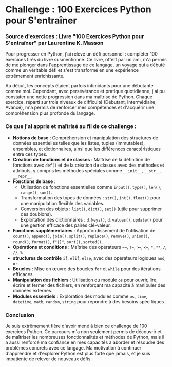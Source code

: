 # Challenge : 100 Exercices Python pour S'entraîner

### Source d'exercices : Livre "100 Exercices Python pour S'entraîner" par Laurentine K. Masson

Pour progresser en Python, j'ai relevé un défi personnel : compléter 100 exercices tirés du livre susmentionné. Ce livre, offert par un ami, m'a permis de me plonger dans l'apprentissage de ce langage, un voyage qui a débuté comme un véritable défi et s'est transformé en une expérience extrêmement enrichissante.

Au début, les concepts étaient parfois intimidants pour une débutante comme moi. Cependant, avec persévérance et pratique quotidienne, j'ai pu constater une nette progression dans ma maîtrise de Python. Chaque exercice, réparti sur trois niveaux de difficulté (Débutant, Intermédiaire, Avancé), m'a permis de renforcer mes compétences et d'acquérir une compréhension plus profonde du langage.

### Ce que j'ai appris et maîtrisé au fil de ce challenge :
- **Notions de base** : Compréhension et manipulation des structures de données essentielles telles que les listes, tuples (immutables), ensembles, et dictionnaires, ainsi que les différences caractéristiques entre ces types.
- **Création de fonctions et de classes** : Maîtrise de la définition de fonctions avec `def()` et de la création de classes avec des méthodes et attributs, y compris les méthodes spéciales comme `__init__`, `__str__`, `__repr__`.
- **Fonctions de base** :
  - Utilisation de fonctions essentielles comme `input()`, `type()`, `len()`, `range()`, `sum()`.
  - Transformation des types de données : `str()`, `int()`, `float()` pour une manipulation flexible des variables.
  - Conversion des objets : `list()`, `dict()`, `set()` (utile pour supprimer des doublons).
  - Exploitation des dictionnaires : `d.keys()`, `d.values()`, `update()` pour une gestion efficace des paires clé-valeur.
- **Fonctions supplémentaires** : Approfondissement de l'utilisation de `count()`, `append()`, `join()`, `split()`, `replace()`, `remove()`, `union()`, `round()`, `format()`, `f"{}"`, `sort()`, `sorted()`.
- **Opérations et conditions** : Maîtrise des opérateurs `==`, `!=`, `>=`, `<=`, `*`, `**`, `/`, `//`, `%`
- **structures de contrôle** `if`, `elif`, `else`, avec des opérateurs logiques `and`, `or`.
- **Boucles** : Mise en œuvre des boucles `for` et `while` pour des itérations efficaces.
- **Manipulation des fichiers** : Utilisation du module `os` pour ouvrir, lire, écrire et fermer des fichiers, en renforçant ma capacité à manipuler des données externes.
- **Modules essentiels** : Exploration des modules comme `os`, `time`, `datetime`, `math`, `random`, `string` pour répondre à des besoins spécifiques .

### Conclusion
Je suis extrêmement fière d'avoir mené à bien ce challenge de 100 exercices Python. Ce parcours m'a non seulement permis de découvrir et de maîtriser les nombreuses fonctionnalités et méthodes de Python, mais il a aussi renforcé ma confiance en mes capacités à aborder et résoudre des problèmes concrets avec ce langage. Ma motivation à continuer d'apprendre et d'explorer Python est plus forte que jamais, et je suis impatiente de relever de nouveaux défis.

